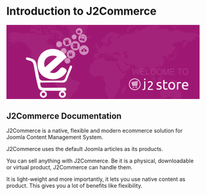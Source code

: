 # Introduction to J2Commerce

![introduction](https://raw.githubusercontent.com/j2store/doc-images/master/getting-started/Introduction/Introduction.png)

## J2Commerce Documentation <a href="#j2store-documentation" id="j2store-documentation"></a>

J2Commerce is a native, flexible and modern ecommerce solution for Joomla Content Management System.

J2Commerce uses the default Joomla articles as its products.

You can sell anything with J2Commerce. Be it is a physical, downloadable or virtual product, J2Commerce can handle them.

It is light-weight and more importantly, it lets you use native content as product. This gives you a lot of benefits like flexibility.
